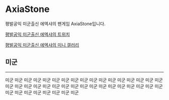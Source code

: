 # AxiaStone
평발공익 미군출신 에엑샤의 팬게임 AxiaStone입니다.

[평발공익 미군출신 에엑샤의 트위치](https://www.twitch.tv/realaxia)

[평발공익 미군출신 에엑샤의 미니 갤러리](https://gall.dcinside.com/mini/migun)

## 미군
------------------
미군 미군 미군 미군 미군 미군 미군 미군 미군 미군 미군 미군 미군 미군 
미군 미군 미군 미군 미군 미군 미군 미군 미군 미군 미군 미군 미군 미군 
미군 미군 미군 미군 미군 미군 미군 미군 미군 미군 미군 미군 미군 미군 
